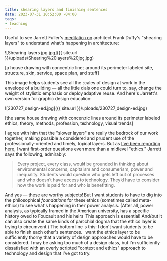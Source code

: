 ```yaml
---
title: shearing layers and finishing sentences
date: 2023-07-31 10:52:00 -04:00
tags:
- teaching
---
```


Useful to see Jarrett Fuller's [meditation on](https://www.jarrettfuller.blog/2023/07/shearing-layers/) architect Frank Duffy's "shearing layers" to understand what's happening in architecture:

![Shearing layers jpg.jpg]({{ site.url }}/uploads/Shearing%20layers%20jpg.jpg)

[a house drawing with concentric lines around its perimeter labeled site, structure, skin, service, space plan, and stuff]

This image helps students see all the scales of design at work in the envelope of a building — all the little dials one could turn to, say, change the weight of stylistic emphasis or deploy adaptive reuse. And here's Jarrett's own version for graphic design education:

![230727_design-ed.jpg]({{ site.url }}/uploads/230727_design-ed.jpg)

[the same house drawing with concentric lines around its perimeter labeled ethics, theory, methods, profession, technology, visual trends]

I agree with him that the "slower layers" are really the bedrock of our work together, making possible a considered and prudent use of the professionally-oriented and timely, topical layers. But as [I've been reporting here](https://sarahendren.com/2023/07/27/not-a-philosophy-of-architecture/), I want first-order questions even more than a midlevel "ethics." Jarrett says the following, admirably:

>Every project, every class, would be grounded in thinking about environmental concerns, capitalism and consumerism, power and inequality. Students would question who gets left out of processes and who doesn’t have access to technology. They’d have to consider how the work is paid for and who is benefitting.  

And yes — these are worthy subjects! But I want students to have to dig into the philosophical *foundations* for these ethics (sometimes called meta-ethics) to see what's happening in their power analysis. (After all, power analysis, as typically framed in the American university, has a specific history owed to Foucault and his heirs. This approach is essential! And/but it can also create the same kinds of parochial dogma that the ethics layer is trying to circumvent.) The bottom line is this: I don't want students to be able to finish each other's sentences. I want the ethics layer to be sufficiently thorny that a variety of design approaches would have to be considered. I may be asking too much of a design class, but I'm sufficiently dissatisfied with an overly scripted "context and ethics" approach to technology and design that I've got to try.

